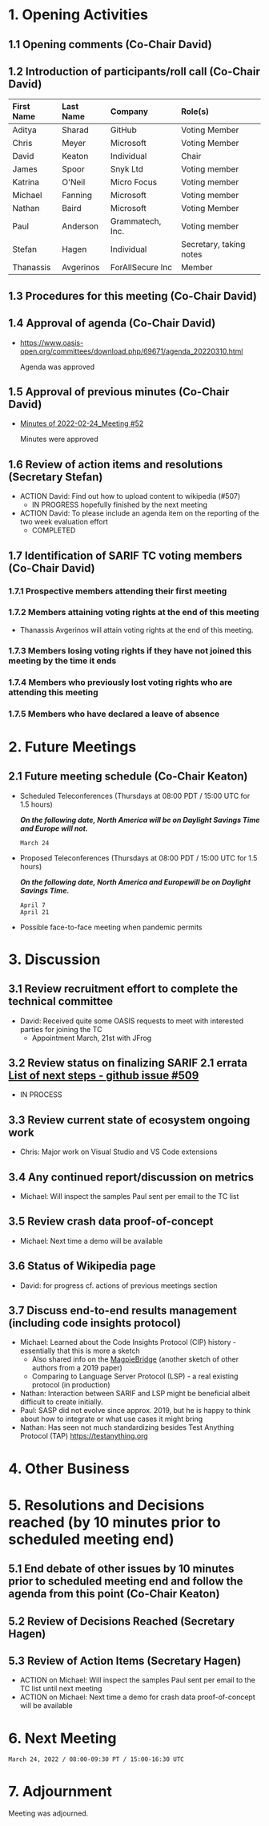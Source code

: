 # 1. Opening Activities

## 1.1 Opening comments (Co-Chair David)

## 1.2 Introduction of participants/roll call (Co-Chair David)

| First Name | Last Name | Company          | Role(s)                 |
|:-----------|:----------|:-----------------|:------------------------|
| Aditya     | Sharad    | GitHub           | Voting Member           |
| Chris      | Meyer     | Microsoft        | Voting Member           |
| David      | Keaton    | Individual       | Chair                   |
| James      | Spoor     | Snyk Ltd         | Voting member           |
| Katrina    | O'Neil    | Micro Focus      | Voting member           |
| Michael    | Fanning   | Microsoft        | Voting member           |
| Nathan     | Baird     | Microsoft        | Voting Member           |
| Paul       | Anderson  | Grammatech, Inc. | Voting member           |
| Stefan     | Hagen     | Individual       | Secretary, taking notes |
| Thanassis  | Avgerinos | ForAllSecure Inc | Member                  |

## 1.3 Procedures for this meeting (Co-Chair David)

## 1.4 Approval of agenda (Co-Chair David)

* https://www.oasis-open.org/committees/download.php/69671/agenda_20220310.html

  Agenda was approved

## 1.5 Approval of previous minutes (Co-Chair David)

* [Minutes of 2022-02-24_Meeting #52](https://www.oasis-open.org/committees/document.php?document_id=69668&wg_abbrev=sarif)

  Minutes were approved 

## 1.6 Review of action items and resolutions (Secretary Stefan)

* ACTION David: Find out how to upload content to wikipedia (#507)
  * IN PROGRESS hopefully finished by the next meeting
* ACTION David: To please include an agenda item on the reporting of the two week evaluation effort
  * COMPLETED

## 1.7 Identification of SARIF TC voting members (Co-Chair David)

### 1.7.1 Prospective members attending their first meeting

### 1.7.2 Members attaining voting rights at the end of this meeting

* Thanassis Avgerinos will attain voting rights at the end of this meeting.

### 1.7.3 Members losing voting rights if they have not joined this meeting by the time it ends

### 1.7.4 Members who previously lost voting rights who are attending this meeting

### 1.7.5 Members who have declared a leave of absence

# 2. Future Meetings

## 2.1 Future meeting schedule (Co-Chair Keaton)

- Scheduled Teleconferences (Thursdays at 08:00 PDT / 15:00 UTC for 1.5 hours)

    ***On the following date, North America will be on Daylight Savings Time and Europe will not.***
    ```
    March 24
    ```
- Proposed Teleconferences (Thursdays at 08:00 PDT / 15:00 UTC for 1.5 hours)

    ***On the following date, North America and Europewill be on Daylight Savings Time.***
    ```
    April 7
    April 21
    ```
- Possible face-to-face meeting when pandemic permits

# 3. Discussion

## 3.1 Review recruitment effort to complete the technical committee

* David: Received quite some OASIS requests to meet with interested parties for joining the TC
  * Appointment March, 21st with JFrog

## 3.2 Review status on finalizing SARIF 2.1 errata [List of next steps - github issue #509](https://github.com/oasis-tcs/sarif-spec/issues/509)

* IN PROCESS

## 3.3 Review current state of ecosystem ongoing work

* Chris: Major work on Visual Studio and VS Code extensions

## 3.4 Any continued report/discussion on metrics

* Michael: Will inspect the samples Paul sent per email to the TC list

## 3.5 Review crash data proof-of-concept

* Michael: Next time a demo will be available

## 3.6 Status of Wikipedia page

* David: for progress cf. actions of previous meetings section

## 3.7 Discuss end-to-end results management (including code insights protocol)

* Michael: Learned about the Code Insights Protocol (CIP) history - essentially that this is more a sketch
  * Also shared info on the [MagpieBridge](https://linghuiluo.github.io/MagpieBridge-ECOOP19-Talk.pdf) (another sketch of other authors from a 2019 paper) 
  * Comparing to Language Server Protocol (LSP) - a real existing protocol (in production)
* Nathan: Interaction between SARIF and LSP might be beneficial albeit difficult to create initially.
* Paul: SASP did not evolve since approx. 2019, but he is happy to think about how to integrate or what use cases it might bring
* Nathan: Has seen not much standardizing besides Test Anything Protocol (TAP) https://testanything.org 

# 4. Other Business

# 5. Resolutions and Decisions reached (by 10 minutes prior to scheduled meeting end)

## 5.1 End debate of other issues by 10 minutes prior to scheduled meeting end and follow the agenda from this point (Co-Chair Keaton)

## 5.2 Review of Decisions Reached (Secretary Hagen)

## 5.3 Review of Action Items (Secretary Hagen)

* ACTION on Michael: Will inspect the samples Paul sent per email to the TC list until next meeting
* ACTION on Michael: Next time a demo for crash data proof-of-concept will be available

# 6. Next Meeting
  ```
  March 24, 2022 / 08:00-09:30 PT / 15:00-16:30 UTC
  ```

# 7. Adjournment

Meeting was adjourned.
